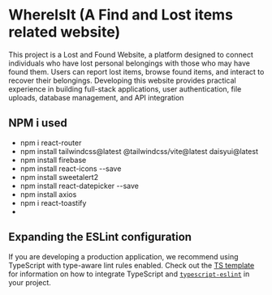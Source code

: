 # WhereIsIt (A Find and Lost items related website) 
This project is a Lost and Found Website, a platform designed to connect individuals who have lost personal belongings with those who may have found them. Users can report lost items, browse found items, and interact to recover their belongings. Developing this website provides practical experience in building full-stack applications, user authentication, file uploads, database management, and API integration

## NPM i used 
- npm i react-router
- npm install tailwindcss@latest @tailwindcss/vite@latest daisyui@latest
- npm install firebase
- npm install react-icons --save
- npm install sweetalert2
- npm install react-datepicker --save
- npm install axios
- npm i react-toastify
- 


## Expanding the ESLint configuration

If you are developing a production application, we recommend using TypeScript with type-aware lint rules enabled. Check out the [TS template](https://github.com/vitejs/vite/tree/main/packages/create-vite/template-react-ts) for information on how to integrate TypeScript and [`typescript-eslint`](https://typescript-eslint.io) in your project.
